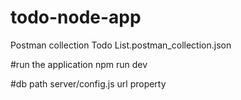 # todo-node-app
Postman collection Todo List.postman_collection.json

#run the application
npm run dev

#db path
server/config.js url property
